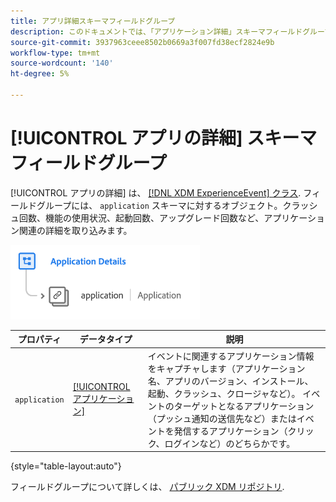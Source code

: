 ```yaml
---
title: アプリ詳細スキーマフィールドグループ
description: このドキュメントでは、「アプリケーション詳細」スキーマフィールドグループの概要を説明します。
source-git-commit: 3937963ceee8502b0669a3f007fd38ecf2824e9b
workflow-type: tm+mt
source-wordcount: '140'
ht-degree: 5%

---
```


# [!UICONTROL アプリの詳細] スキーマフィールドグループ

[!UICONTROL アプリの詳細] は、 [[!DNL XDM ExperienceEvent] クラス](../../classes/experienceevent.md). フィールドグループには、 `application` スキーマに対するオブジェクト。クラッシュ回数、機能の使用状況、起動回数、アップグレード回数など、アプリケーション関連の詳細を取り込みます。

![](../../images/field-groups/application-details.png)

| プロパティ | データタイプ | 説明 |
| --- | --- | --- |
| `application` | [[!UICONTROL アプリケーション]](../../data-types/financial-account.md) | イベントに関連するアプリケーション情報をキャプチャします（アプリケーション名、アプリのバージョン、インストール、起動、クラッシュ、クロージャなど）。 イベントのターゲットとなるアプリケーション（プッシュ通知の送信先など）またはイベントを発信するアプリケーション（クリック、ログインなど）のどちらかです。 |

{style=&quot;table-layout:auto&quot;}

フィールドグループについて詳しくは、 [パブリック XDM リポジトリ](https://github.com/adobe/xdm/blob/master/docs/reference/fieldgroups/experience-event/experienceevent-application.schema.json).
